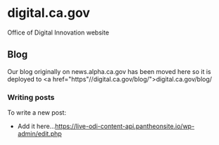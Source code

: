 # digital.ca.gov
Office of Digital Innovation website


## Blog

Our blog originally on news.alpha.ca.gov has been moved here so it is deployed to <a href="https"//digital.ca.gov/blog/">digital.ca.gov/blog/</a>

### Writing posts

To write a new post:

- Add it here...https://live-odi-content-api.pantheonsite.io/wp-admin/edit.php
